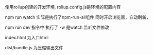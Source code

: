 使用rollup创建的开发环境,
rollup.config.js是环境的配置内容

npm run watch 实际是执行了npm-run-all组件 同时开启浏览器，自动刷新，

npm run dev 指令中 执行了 -w 是watch 监听文件修改


index.html 为入口html

dist/bundle.js 为压缩输出文件